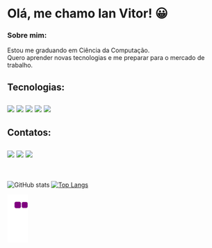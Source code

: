 <h1>Olá, me chamo Ian Vitor! 😀</h1>
  
<h3>Sobre mim:</h3>
<p> Estou me graduando em Ciência da Computação.<br> Quero aprender novas tecnologias e me preparar para o mercado de trabalho.</p>
  
##

<h2>Tecnologias:
<div style="display: inline_block"><br>
  <img src="https://img.shields.io/badge/-Python-333333?style=flat&logo=Python&logoColor=3776AB">
  <img src="https://img.shields.io/badge/-C-333333?style=flat&logo=C&logoColor=A8B9CC">
  <img src="https://img.shields.io/badge/-HML5-333333?style=flat&logo=HTML5&logoColor=E34F26">
  <img src="https://img.shields.io/badge/-CSS3-333333?style=flat&logo=CSS3&logoColor=1572B6">
  <img src="https://img.shields.io/badge/-Javascript-333333?style=flat&logo=Javascript3&logoColor=1572B6">
</div>

<h2>Contatos:
<div style="display: inline_block"><br>
  <a href="https://www.linkedin.com/in/ian-vitor-moraes-da-silva-66295820b/" target="_blank"><img src="https://camo.githubusercontent.com/1598532a3542326fff0ea5e0481f39287c1a1a201b07b4fff95c5ecd6a30553e/68747470733a2f2f696d672e736869656c64732e696f2f62616467652f4c696e6b6564496e2d2532333030373742352e7376673f267374796c653d666c61742d737175617265266c6f676f3d6c696e6b6564696e266c6f676f436f6c6f723d7768697465"></a>
    <a href="mailto:ianvitor976@gmail.com" target="_blank"><img src="https://camo.githubusercontent.com/79bcd4c7b77f1197d83f0a783756debbe1b319450dcf58ee28ec4133482847cf/68747470733a2f2f696d672e736869656c64732e696f2f62616467652f2d476d61696c2d4646303030303f7374796c653d666c61742d737175617265266c6162656c436f6c6f723d464630303030266c6f676f3d676d61696c266c6f676f436f6c6f723d7768697465266c696e6b3d6d61696c746f3a74617373696f6665726e616e646573636f73746140676d61696c2e636f6d"></a>
    <a href="https://wa.me/11982058050" target="_blank"><img src="https://camo.githubusercontent.com/9e14d752f593976919c0f346f5a8eee61323274bd851f3b74d1aceaa0eaf8819/68747470733a2f2f696d672e736869656c64732e696f2f62616467652f2d57686174734170702d3235643336363f7374796c653d666c61742d737175617265266c6162656c436f6c6f723d323564333636266c6f676f3d7768617473617070266c6f676f436f6c6f723d7768697465266c696e6b3d68747470733a2f2f77612e6d652f35353834393831343330313230"></a>
</div>
</h2>
  
  
<br>
  
  ![GitHub stats](https://github-readme-stats.vercel.app/api?username=IanVitor&show_icons=true&theme=dark)  [![Top Langs](https://github-readme-stats.vercel.app/api/top-langs/?username=IanVitor&theme=dark)](https://github.com/anuraghazra/github-readme-stats)

<img src="https://github.com/IanVitor/IanVitor/blob/output/github-contribution-grid-snake.gif"/>

